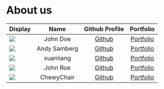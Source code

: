 # About us

Display | Name | Github Profile | Portfolio 
--------|:----:|:--------------:|:---------:
![](https://via.placeholder.com/100.png?text=Photo) | John Doe | [Github](https://github.com/) | [Portfolio](docs/team/johndoe.md)
![](https://i.imgur.com/b0PeSXe.png) | Andy Samberg | [Github](https://github.com/adricpjw) | [Portfolio](docs/team/johndoe.md)
![](https://via.placeholder.com/100.png?text=Photo) | xuanliang | [Github](https://github.com/xuanlc113) | [Portfolio](docs/team/johndoe.md)
![](https://via.placeholder.com/100.png?text=Photo) | John Roe | [Github](https://github.com/) | [Portfolio](docs/team/johndoe.md)
![](https://via.placeholder.com/100.png?text=Photo) | ChewyChair | [Github](https://github.com/ChewyChair) | [Portfolio](docs/team/ChewyChair.md)
